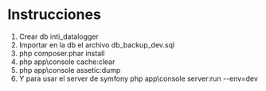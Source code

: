 Instrucciones
=============

1) Crear db inti_datalogger
2) Importar en la db el archivo db_backup_dev.sql
3) php composer.phar install
4) php app\console cache:clear 
5) php app\console assetic:dump 
6) Y para usar el server de symfony
    php app\console server:run --env=dev